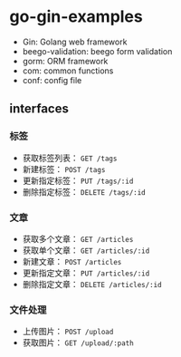 # go-gin-examples

+ Gin: Golang web framework
+ beego-validation: beego form validation
+ gorm: ORM framework
+ com: common functions
+ conf: config file

## interfaces

### 标签

+ 获取标签列表： `GET /tags`
+ 新建标签： `POST /tags`
+ 更新指定标签： `PUT /tags/:id`
+ 删除指定标签： `DELETE /tags/:id`



### 文章
+ 获取多个文章： `GET /articles`
+ 获取单个文章： `GET /articles/:id`
+ 新建文章： `POST /articles`
+ 更新指定文章： `PUT /articles/:id`
+ 删除指定文章： `DELETE /articles/:id`

### 文件处理

+ 上传图片： `POST /upload`
+ 获取图片： `GET /upload/:path`